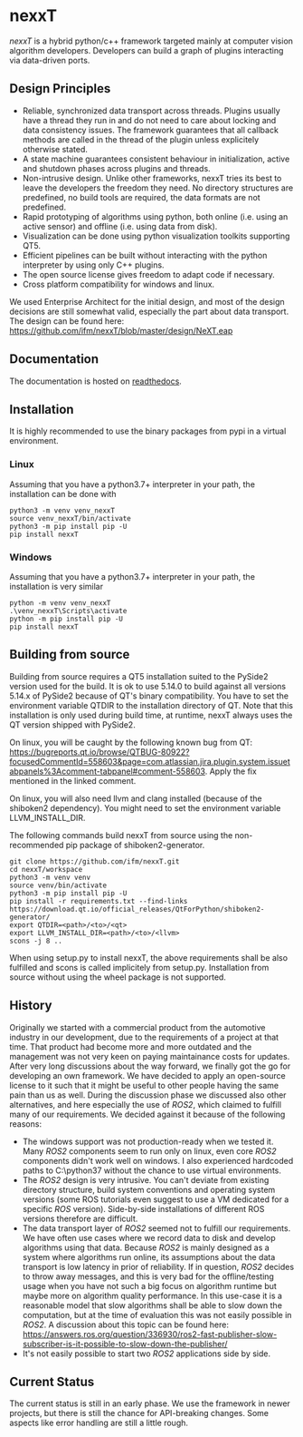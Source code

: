 # nexxT

*nexxT* is a hybrid python/c++ framework targeted mainly at computer vision algorithm developers. Developers can build a graph of plugins interacting via data-driven ports. 

## Design Principles

- Reliable, synchronized data transport across threads. Plugins usually have a thread they run in and do not need to care about locking and data consistency issues. The framework guarantees that all callback methods are called in the thread of the plugin unless explicitely otherwise stated.
- A state machine guarantees consistent behaviour in initialization, active and shutdown phases across plugins and threads.
- Non-intrusive design. Unlike other frameworks, nexxT tries its best to leave the developers the freedom they need. No directory structures are predefined, no build tools are required, the data formats are not predefined.
- Rapid prototyping of algorithms using python, both online (i.e. using an active sensor) and offline (i.e. using data from disk).
- Visualization can be done using python visualization toolkits supporting QT5.
- Efficient pipelines can be built without interacting with the python interpreter by using only C++ plugins.
- The open source license gives freedom to adapt code if necessary.
- Cross platform compatibility for windows and linux.

We used Enterprise Architect for the initial design, and most of the design decisions are still somewhat valid, especially the part about data transport. The design can be found here: https://github.com/ifm/nexxT/blob/master/design/NeXT.eap

## Documentation

The documentation is hosted on [readthedocs](https://nexxt.readthedocs.io).

## Installation

It is highly recommended to use the binary packages from pypi in a virtual environment.

### Linux

Assuming that you have a python3.7+ interpreter in your path, the installation can be done with

    python3 -m venv venv_nexxT
    source venv_nexxT/bin/activate
    python3 -m pip install pip -U
    pip install nexxT
    
### Windows

Assuming that you have a python3.7+ interpreter in your path, the installation is very similar

    python -m venv venv_nexxT
    .\venv_nexxT\Scripts\activate
    python -m pip install pip -U
    pip install nexxT

## Building from source

Building from source requires a QT5 installation suited to the PySide2 version used for the build. It is ok to use 5.14.0 to build against all versions 5.14.x of PySide2 because of QT's binary compatibility. You have to set the environment variable QTDIR to the installation directory of QT. Note that this installation is only used during build time, at runtime, nexxT always uses the QT version shipped with PySide2.

On linux, you will be caught by the following known bug from QT: https://bugreports.qt.io/browse/QTBUG-80922?focusedCommentId=558603&page=com.atlassian.jira.plugin.system.issuetabpanels%3Acomment-tabpanel#comment-558603. Apply the fix mentioned in the linked comment.

On linux, you will also need llvm and clang installed (because of the shiboken2 dependency). You might need to set the environment variable LLVM_INSTALL_DIR.

The following commands build nexxT from source using the non-recommended pip package of shiboken2-generator.

    git clone https://github.com/ifm/nexxT.git
    cd nexxT/workspace
    python3 -m venv venv
    source venv/bin/activate
    python3 -m pip install pip -U
    pip install -r requirements.txt --find-links https://download.qt.io/official_releases/QtForPython/shiboken2-generator/
    export QTDIR=<path>/<to>/<qt>
    export LLVM_INSTALL_DIR=<path>/<to>/<llvm>
    scons -j 8 ..
    
When using setup.py to install nexxT, the above requirements shall be also fulfilled and scons is called implicitely from setup.py. Installation from source without using the wheel package is not supported.

## History

Originally we started with a commercial product from the automotive industry in our development, due to the requirements of a project at that time. That product had become more and more outdated and the management was not very keen on paying maintainance costs for updates. After very long discussions about the way forward, we finally got the go for developing an own framework. We have decided to apply an open-source license to it such that it might be useful to other people having the same pain than us as well. During the discussion phase we discussed also other alternatives, and here especially the use of *ROS2*, which claimed to fulfill many of our requirements. We decided against it because of the following reasons:
- The windows support was not production-ready when we tested it. Many *ROS2* components seem to run only on linux, even core *ROS2* components didn't work well on windows. I also experienced hardcoded paths to C:\python37 without the chance to use virtual environments.
- The *ROS2* design is very intrusive. You can't deviate from existing directory structure, build system conventions and operating system versions (some ROS tutorials even suggest to use a VM dedicated for a specific *ROS* version). Side-by-side installations of different ROS versions therefore are difficult.
- The data transport layer of *ROS2* seemed not to fulfill our requirements. We have often use cases where we record data to disk and develop algorithms using that data. Because *ROS2* is mainly designed as a system where algorithms run online, its assumptions about the data transport is low latency in prior of reliability. If in question, *ROS2* decides to throw away messages, and this is very bad for the offline/testing usage when you have not such a big focus on algorithm runtime but maybe more on algorithm quality performance. In this use-case it is a reasonable model that slow algorithms shall be able to slow down the computation, but at the time of evaluation this was not easily possible in *ROS2*. A discussion about this topic can be found here: https://answers.ros.org/question/336930/ros2-fast-publisher-slow-subscriber-is-it-possible-to-slow-down-the-publisher/
- It's not easily possible to start two *ROS2* applications side by side.

## Current Status

The current status is still in an early phase. We use the framework in newer projects, but there is still the chance for API-breaking changes. Some aspects like error handling are still a little rough.
